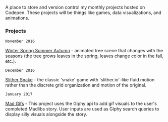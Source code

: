 A place to store and version control my monthly projects hosted on Codepen. These projects will be things like games, data visualizations, and animations.

### Projects
    November 2016
[Winter Spring Summer Autumn](http://codepen.io/fleemaja/pen/bBoBxK "Winter Spring Summer Autumn") - animated tree scene that changes with the seasons (the tree grows leaves in the spring, leaves change color in the fall, etc.).

    December 2016
[Slither Snake](http://codepen.io/fleemaja/pen/zoRPMY "Slither Snake") - the classic 'snake' game with 'slither.io'-like fluid motion rather than the discrete grid organization and motion of the original.

    January 2017
[Mad Gifs](http://codepen.io/fleemaja/pen/YNQeXO?editors=0110 "Mad Gifs") - This project uses the Giphy api to add gif visuals to the user's completed Madlibs story. User inputs are used as Giphy search queries to display silly visuals alongside the story.

